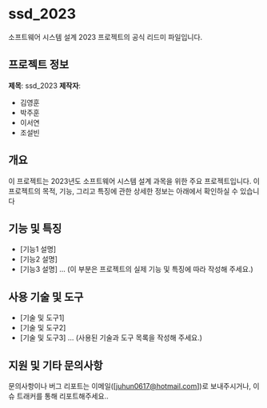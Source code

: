 # ssd_2023

소프트웨어 시스템 설계 2023 프로젝트의 공식 리드미 파일입니다.

## 프로젝트 정보
**제목**: ssd_2023
**제작자**:
- 김영훈
- 박주훈
- 이서연
- 조설빈

## 개요
이 프로젝트는 2023년도 소프트웨어 시스템 설계 과목을 위한 주요 프로젝트입니다. 이 프로젝트의 목적, 기능, 그리고 특징에 관한 상세한 정보는 아래에서 확인하실 수 있습니다

## 기능 및 특징
- [기능1 설명]
- [기능2 설명]
- [기능3 설명]
...
(이 부분은 프로젝트의 실제 기능 및 특징에 따라 작성해 주세요.)

## 사용 기술 및 도구
- [기술 및 도구1]
- [기술 및 도구2]
- [기술 및 도구3]
...
(사용된 기술과 도구 목록을 작성해 주세요.)

## 지원 및 기타 문의사항
문의사항이나 버그 리포트는 이메일([juhun0617@hotmail.com])로 보내주시거나, 이슈 트래커를 통해 리포트해주세요..
